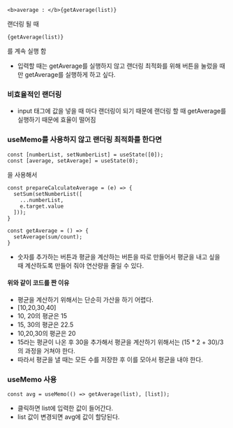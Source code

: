 ```
<b>average : </b>{getAverage(list)}
```
랜더링 될 때
```
{getAverage(list)}
```
를 계속 실행 함
- 입력할 때는 getAverage를 실행하지 않고 랜더링 최적화를 위해 버튼을 눌렀을 때만 getAverage를 실행하게 하고 싶다.

### 비효율적인 랜더링
- input 태그에 값을 넣을 때 마다 랜더링이 되기 때문에 랜더링 할 때 getAverage를 실행하기 때문에 효율이 떨어짐

### useMemo를 사용하지 않고 랜더링 최적화를 한다면
```
const [numberList, setNumberList] = useState([0]);
const [average, setAverage] = useState(0);
```
을 사용해서
```
const prepareCalculateAverage = (e) => {
  setSum(setNumberList([
    ...numberList,
    e.target.value
  ]));
}

const getAverage = () => {
  setAverage(sum/count);
}
```
- 숫자를 추가하는 버튼과 평균을 계산하는 버튼을 따로 만들어서 평균을 내고 싶을 때 계산하도록 만들어 줘야 연산량을 줄일 수 있다.

#### 위와 같이 코드를 짠 이유
- 평균을 계산하기 위해서는 단순히 가산을 하기 어렵다.
- [10,20,30,40]
- 10, 20의 평균은 15
- 15, 30의 평균은 22.5
- 10,20,30의 평균은 20
- 15라는 평균이 나온 후 30을 추가해서 평균을 계산하기 위해서는 (15 * 2 + 30)/3의 과정을 거쳐야 한다.
- 따라서 평균을 낼 때는 모든 수를 저장한 후 이를 모아서 평균을 내야 한다.

### useMemo 사용
```
const avg = useMemo(() => getAverage(list), [list]);
```
- 클릭하면 list에 입력한 값이 들어간다.
- list 값이 변경되면 avg에 값이 할당된다.
